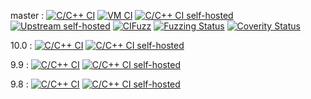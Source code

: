 master :
[![C/C++ CI](../../../actions/workflows/c-cpp.yml/badge.svg)](../../../actions/workflows/c-cpp.yml?query=branch:master)
[![VM CI](../../../actions/workflows/vm.yml/badge.svg)](../../../actions/workflows/vm.yml?query=branch:master)
[![C/C++ CI self-hosted](https://github.com/openssh/openssh-portable-selfhosted/actions/workflows/selfhosted.yml/badge.svg)](https://github.com/openssh/openssh-portable-selfhosted/actions/workflows/selfhosted.yml?query=branch:master)
[![Upstream self-hosted](https://github.com/openssh/openssh-portable-selfhosted/actions/workflows/upstream.yml/badge.svg)](https://github.com/openssh/openssh-portable-selfhosted/actions/workflows/upstream.yml?query=branch:master)
[![CIFuzz](../../../actions/workflows/cifuzz.yml/badge.svg)](../../../actions/workflows/cifuzz.yml)
[![Fuzzing Status](https://oss-fuzz-build-logs.storage.googleapis.com/badges/openssh.svg)](https://bugs.chromium.org/p/oss-fuzz/issues/list?sort=-opened&can=1&q=proj:openssh)
[![Coverity Status](https://scan.coverity.com/projects/21341/badge.svg)](https://scan.coverity.com/projects/openssh-portable)
<br>

10.0 :
[![C/C++ CI](../../../actions/workflows/c-cpp.yml/badge.svg?branch=V_10_0)](../../../actions/workflows/c-cpp.yml?query=branch:V_10_0)
[![C/C++ CI self-hosted](https://github.com/openssh/openssh-portable-selfhosted/actions/workflows/selfhosted.yml/badge.svg?branch=V_10_0)](https://github.com/openssh/openssh-portable-selfhosted/actions/workflows/selfhosted.yml?query=branch:V_10_0)

9.9 :
[![C/C++ CI](../../../actions/workflows/c-cpp.yml/badge.svg?branch=V_9_9)](../../../actions/workflows/c-cpp.yml?query=branch:V_9_9)
[![C/C++ CI self-hosted](https://github.com/openssh/openssh-portable-selfhosted/actions/workflows/selfhosted.yml/badge.svg?branch=V_9_9)](https://github.com/openssh/openssh-portable-selfhosted/actions/workflows/selfhosted.yml?query=branch:V_9_9)

9.8 :
[![C/C++ CI](../../../actions/workflows/c-cpp.yml/badge.svg?branch=V_9_8)](../../../actions/workflows/c-cpp.yml?query=branch:V_9_8)
[![C/C++ CI self-hosted](https://github.com/openssh/openssh-portable-selfhosted/actions/workflows/selfhosted.yml/badge.svg?branch=V_9_8)](https://github.com/openssh/openssh-portable-selfhosted/actions/workflows/selfhosted.yml?query=branch:V_9_8)
